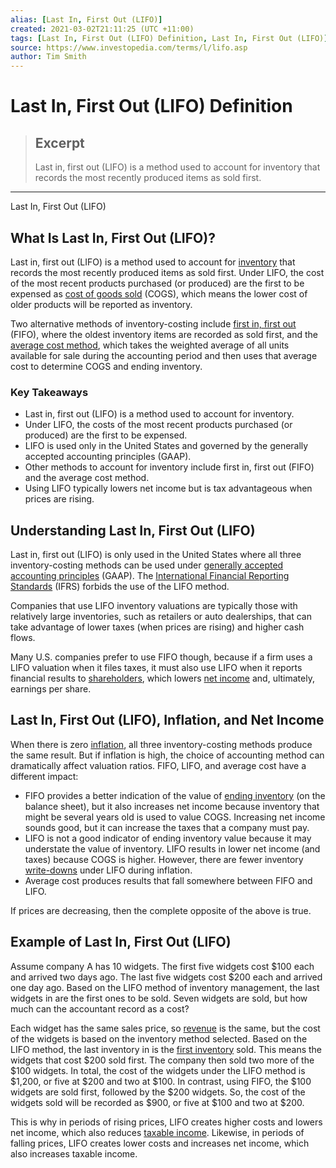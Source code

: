 ```yaml
---
alias: [Last In, First Out (LIFO)]
created: 2021-03-02T21:11:25 (UTC +11:00)
tags: [Last In, First Out (LIFO) Definition, Last In, First Out (LIFO)]
source: https://www.investopedia.com/terms/l/lifo.asp
author: Tim Smith
---
```


# Last In, First Out (LIFO) Definition

> ## Excerpt
> Last in, first out (LIFO) is a method used to account for inventory that records the most recently produced items as sold first.

---

Last In, First Out (LIFO)
## What Is Last In, First Out (LIFO)?

Last in, first out (LIFO) is a method used to account for [inventory](https://www.investopedia.com/terms/i/inventory.asp) that records the most recently produced items as sold first. Under LIFO, the cost of the most recent products purchased (or produced) are the first to be expensed as [cost of goods sold](https://www.investopedia.com/terms/c/cogs.asp) (COGS), which means the lower cost of older products will be reported as inventory.

Two alternative methods of inventory-costing include [first in, first out](https://www.investopedia.com/terms/f/fifo.asp) (FIFO), where the oldest inventory items are recorded as sold first, and the [average cost method](https://www.investopedia.com/terms/a/averagecostmethod.asp), which takes the weighted average of all units available for sale during the accounting period and then uses that average cost to determine COGS and ending inventory.

### Key Takeaways

-   Last in, first out (LIFO) is a method used to account for inventory.
-   Under LIFO, the costs of the most recent products purchased (or produced) are the first to be expensed.
-   LIFO is used only in the United States and governed by the generally accepted accounting principles (GAAP).
-   Other methods to account for inventory include first in, first out (FIFO) and the average cost method.
-   Using LIFO typically lowers net income but is tax advantageous when prices are rising.

## Understanding Last In, First Out (LIFO)

Last in, first out (LIFO) is only used in the United States where all three inventory-costing methods can be used under [generally accepted accounting principles](https://www.investopedia.com/terms/g/gaap.asp) (GAAP). The [International Financial Reporting Standards](https://www.investopedia.com/terms/i/ifrs.asp) (IFRS) forbids the use of the LIFO method.

Companies that use LIFO inventory valuations are typically those with relatively large inventories, such as retailers or auto dealerships, that can take advantage of lower taxes (when prices are rising) and higher cash flows.

Many U.S. companies prefer to use FIFO though, because if a firm uses a LIFO valuation when it files taxes, it must also use LIFO when it reports financial results to [shareholders](https://www.investopedia.com/terms/s/shareholder.asp), which lowers [net income](https://www.investopedia.com/terms/n/netincome.asp) and, ultimately, earnings per share.

## Last In, First Out (LIFO), Inflation, and Net Income

When there is zero [inflation](https://www.investopedia.com/terms/i/inflation.asp), all three inventory-costing methods produce the same result. But if inflation is high, the choice of accounting method can dramatically affect valuation ratios. FIFO, LIFO, and average cost have a different impact:

-   FIFO provides a better indication of the value of [ending inventory](https://www.investopedia.com/terms/e/endinginventory.asp) (on the balance sheet), but it also increases net income because inventory that might be several years old is used to value COGS. Increasing net income sounds good, but it can increase the taxes that a company must pay.
-   LIFO is not a good indicator of ending inventory value because it may understate the value of inventory. LIFO results in lower net income (and taxes) because COGS is higher. However, there are fewer inventory [write-downs](https://www.investopedia.com/terms/w/writedown.asp) under LIFO during inflation.
-   Average cost produces results that fall somewhere between FIFO and LIFO.

If prices are decreasing, then the complete opposite of the above is true.

## Example of Last In, First Out (LIFO)

Assume company A has 10 widgets. The first five widgets cost $100 each and arrived two days ago. The last five widgets cost $200 each and arrived one day ago. Based on the LIFO method of inventory management, the last widgets in are the first ones to be sold. Seven widgets are sold, but how much can the accountant record as a cost?

Each widget has the same sales price, so [revenue](https://www.investopedia.com/terms/r/revenue.asp) is the same, but the cost of the widgets is based on the inventory method selected. Based on the LIFO method, the last inventory in is the [first inventory](https://www.investopedia.com/terms/b/beginninginventory.asp) sold. This means the widgets that cost $200 sold first. The company then sold two more of the $100 widgets. In total, the cost of the widgets under the LIFO method is $1,200, or five at $200 and two at $100. In contrast, using FIFO, the $100 widgets are sold first, followed by the $200 widgets. So, the cost of the widgets sold will be recorded as $900, or five at $100 and two at $200.

This is why in periods of rising prices, LIFO creates higher costs and lowers net income, which also reduces [taxable income](https://www.investopedia.com/terms/t/taxableincome.asp). Likewise, in periods of falling prices, LIFO creates lower costs and increases net income, which also increases taxable income.
